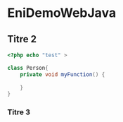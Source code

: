 # EniDemoWebJava

## Titre 2

```php
<?php echo "test" >
```

```java
class Person{
    private void myFunction() {
        
    }
}
```

### Titre 3